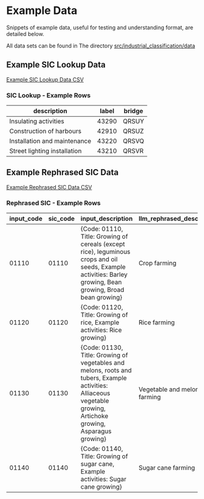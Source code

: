 # Example Data

Snippets of example data, useful for testing and understanding format, are detailed below.

All data sets can be found in The directory [src/industrial_classification/data](https://github.com/ONSdigital/sic-classification-library/blob/main/src/industrial_classification/data)

## Example SIC Lookup Data

[Example SIC Lookup Data CSV](https://github.com/ONSdigital/sic-classification-library/blob/main/src/industrial_classification/data/example_sic_lookup_data.csv)

### SIC Lookup - Example Rows

|description                 |label|bridge|
|----------------------------|-----|------|
|Insulating activities       |43290|QRSUY |
|Construction of harbours    |42910|QRSUZ |
|Installation and maintenance|43220|QRSVQ |
|Street lighting installation|43210|QRSVR |

## Example Rephrased SIC Data

[Example Rephrased SIC Data CSV](https://github.com/ONSdigital/sic-classification-library/blob/main/src/industrial_classification/data/example_rephrased_sic_data.csv)

### Rephrased SIC - Example Rows

| input_code | sic_code | input_description                                                                                                       | llm_rephrased_description | reviewed_description        |
|------------|----------|-----------------------------------------------------------------------------------------------------------------------|---------------------------|-----------------------------|
| 01110      | 01110    | {Code: 01110, Title: Growing of cereals (except rice), leguminous crops and oil seeds, Example activities: Barley growing, Bean growing, Broad bean growing} | Crop farming              | Crop growing                |
| 01120      | 01120    | {Code: 01120, Title: Growing of rice, Example activities: Rice growing}                                                 | Rice farming              | Rice growing                |
| 01130      | 01130    | {Code: 01130, Title: Growing of vegetables and melons, roots and tubers, Example activities: Alliaceous vegetable growing, Artichoke growing, Asparagus growing} | Vegetable and melon farming | Vegetable and melon growing |
| 01140      | 01140    | {Code: 01140, Title: Growing of sugar cane, Example activities: Sugar cane growing}                                     | Sugar cane farming        | Sugar cane growing          |

